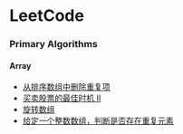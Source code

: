 # LeetCode

### Primary Algorithms

#### Array

- [从排序数组中删除重复项](https://github.com/runningIris/LeetCode/blob/master/algorithms/primary/duplicated-keys.cpp)
- [买卖股票的最佳时机 II](https://github.com/runningIris/LeetCode/blob/master/algorithms/primary/max-profit.cpp)
- [旋转数组](https://github.com/runningIris/LeetCode/blob/master/algorithms/primary/rotate.cpp)
- [给定一个整数数组，判断是否存在重复元素](https://github.com/runningIris/LeetCode/blob/master/algorithms/primary/contains-duplicate.cpp)

